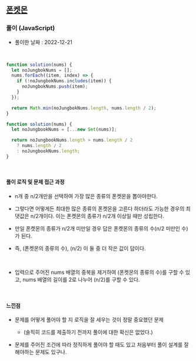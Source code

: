 ## <a href="https://school.programmers.co.kr/learn/courses/30/lessons/1845">폰켓몬</a>

### 풀이 (JavaScript)

- 풀이한 날짜 : 2022-12-21

<br/>

```js
function solution(nums) {
  let noJungbokNums = [];
  nums.forEach((item, index) => {
    if (!noJungbokNums.includes(item)) {
      noJungbokNums.push(item);
    }
  });

  return Math.min(noJungbokNums.length, nums.length / 2);
}
```

```js
function solution(nums) {
  let noJungbookNums = [...new Set(nums)];

  return noJungbookNums.length > nums.length / 2
    ? nums.length / 2
    : noJungbookNums.length;
}
```

<br/>

#### 풀이 로직 및 문제 접근 과정

- n개 중 n/2개만을 선택하여 가장 많은 종류의 폰켓몬을 뽑아야한다.

- 그렇다면 어떻게든 최대한 많은 종류의 폰켓몬을 고른다 하더라도 가능한 경우의 최댓값은 n/2개이다. 이는 폰켓몬의 종류가 n/2개 이상일 때만 성립한다.

- 만일 폰켓몬의 종류가 n/2개 미만일 경우 답은 폰켓몬의 종류의 수(n/2 미만인 수)가 된다.

- 즉, (폰켓몬의 종류의 수), (n/2) 이 둘 중 더 작은 값이 답이다.

<br/>

- 입력으로 주어진 nums 배열의 중복을 제거하여 (폰켓몬의 종류의 수)를 구할 수 있고, nums 배열의 길이를 2로 나누어 (n/2)를 구할 수 있다.

<br/>

#### 느낀점

- 문제를 어떻게 풀어야 할 지 로직을 잘 세우는 것이 정말 중요했던 문제

  - (솔직히 코드를 제출하기 전까지 풀이에 대한 확신은 없었다.)

- 문제를 주어진 조건에 따라 정직하게 풀어야 할 때도 있고 처음부터 풀이 설계를 잘 해야하는 문제도 있구나.

<br/>

